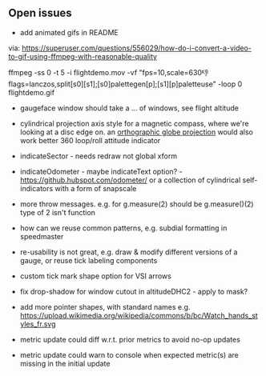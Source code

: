 ## Open issues

- add animated gifs in README

via: https://superuser.com/questions/556029/how-do-i-convert-a-video-to-gif-using-ffmpeg-with-reasonable-quality

ffmpeg -ss 0 -t 5 -i flightdemo.mov -vf "fps=10,scale=630:-1:flags=lanczos,split[s0][s1];[s0]palettegen[p];[s1][p]paletteuse" -loop 0 flightdemo.gif


- gaugeface window should take a ... of windows, see flight altitude

- cylindrical projection axis style for a magnetic compass, where we're looking at a disc edge on.
  an [orthographic globe projection](https://github.com/d3/d3-geo#geoOrthographic)
  would also work better 360 loop/roll attitude indicator

- indicateSector - needs redraw not global xform

- indicateOdometer - maybe indicateText option? - https://github.hubspot.com/odometer/
  or a collection of cylindrical self-indicators with a form of snapscale

- more throw messages. e.g. for g.measure(2) should be g.measure()(2) type of 2 isn't function

- how can we reuse common patterns, e.g. subdial formatting in speedmaster

- re-usability is not great, e.g. draw & modify different versions of a gauge, or reuse tick labeling components

- custom tick mark shape option for VSI arrows

- fix drop-shadow for window cutout in altitudeDHC2 - apply to mask?

- add more pointer shapes, with standard names e.g. https://upload.wikimedia.org/wikipedia/commons/b/bc/Watch_hands_styles_fr.svg

- metric update could diff w.r.t. prior metrics to avoid no-op updates

- metric update could warn to console when expected metric(s) are missing in the initial update
